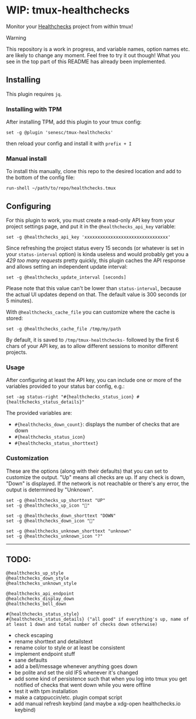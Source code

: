 # WIP: tmux-healthchecks
Monitor your [Healthchecks](https://healthchecks.io) project from within tmux!
> [!WARNING]
> This repository is a work in progress, and variable names, option names etc. are likely to change any moment. Feel free to try it out though! What you see in the top part of this README has already been implemented.

## Installing
This plugin requires `jq`.
### Installing with TPM
After installing TPM, add this plugin to your tmux config:
```
set -g @plugin 'senesc/tmux-healthchecks'
```
then reload your config and install it with `prefix + I`
### Manual install
To install this manually, clone this repo to the desired location and add to the bottom of the config file:
```
run-shell ~/path/to/repo/healthchecks.tmux
```

## Configuring
For this plugin to work, you must create a read-only API key from your project settings page, and put it in the `@healthchecks_api_key` variable:
```
set -g @healthchecks_api_key 'xxxxxxxxxxxxxxxxxxxxxxxxxxxxxxxx'
```
Since refreshing the project status every 15 seconds (or whatever is set in your `status-interval` option) is kinda useless and would probably get you a *429 too many requests* pretty quickly, this plugin caches the API response and allows setting an independent update interval:
```
set -g @healthchecks_update_interval [seconds]
```
Please note that this value can't be lower than `status-interval`, because the actual UI updates depend on that. The default value is 300 seconds (or 5 minutes).

With `@healthchecks_cache_file` you can customize where the cache is stored:
```
set -g @healthchecks_cache_file /tmp/my/path
```
By default, it is saved to `/tmp/tmux-healthchecks-` followed by the first 6 chars of your API key, as to allow different sessions to monitor different projects.

### Usage
After configuring at least the API key, you can include one or more of the variables provided to your status bar config, e.g.:
```
set -ag status-right "#{healthchecks_status_icon} #{healthchecks_status_details}"
```
The provided variables are:
- `#{healthchecks_down_count}`: displays the number of checks that are down
- `#{healthchecks_status_icon}`
- `#{healthchecks_status_shorttext}`

### Customization
These are the options (along with their defaults) that you can set to customize the output. "Up" means all checks are up. If any check is down, "Down" is displayed. If the network is not reachable or there's any error, the output is determined by "Unknown".
```
set -g @healthchecks_up_shorttext "UP"
set -g @healthchecks_up_icon "󰗶"

set -g @healthchecks_down_shorttext "DOWN"
set -g @healthchecks_down_icon ""

set -g @healthchecks_unknown_shorttext "unknown"
set -g @healthchecks_unknown_icon "?"
```


---

## TODO:
```
@healthchecks_up_style 
@healthchecks_down_style
@healthchecks_unknown_style
```
```
@healthchecks_api_endpoint
@healchchecks_display_down
@healthchecks_bell_down
```
```
#{healthchecks_status_style}
#{healthchecks_status_details} ("all good" if everything's up, name of at least 1 down and total number of checks down otherwise)
```


- check escaping
- rename shorttext and detailstext
- rename color to style or at least be consistent
- implement endpoint stuff
- sane defaults
- add a bell/message whenever anything goes down
- be polite and set the old IFS whenever it's changed
- add some kind of persistence such that when you log into tmux you get notified of checks that went down while you were offline
- test it with tpm installation
- make a catppuccin/etc. plugin compat script
- add manual refresh keybind (and maybe a xdg-open healthchecks.io keybind)
